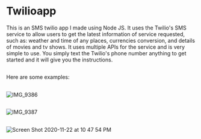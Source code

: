 # Twilioapp

This is an SMS twilio app I made using Node JS. It uses the Twilio's SMS service to  allow users to get the latest information of service requested, such as: weather and time of any places, currencies conversion, and details of movies and tv shows. It uses multiple APIs for the service and is very simple to use. You simply text the Twilio's phone number anything to get started and it will give you the instructions.
##


Here are some examples:
##
![IMG_9386](https://user-images.githubusercontent.com/49085384/99935682-1cc2f000-2d16-11eb-8b30-86be1b9ffcb9.jpg)
##
![IMG_9387](https://user-images.githubusercontent.com/49085384/99935727-3c5a1880-2d16-11eb-9804-df04005af6e9.jpg)
##
![Screen Shot 2020-11-22 at 10 47 54 PM](https://user-images.githubusercontent.com/49085384/99935755-4aa83480-2d16-11eb-860e-2ee1abd70b48.png)
##



